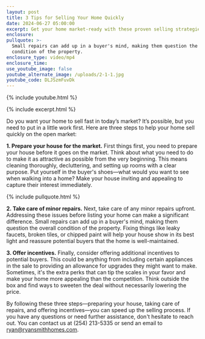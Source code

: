 ```yaml
---
layout: post
title: 3 Tips for Selling Your Home Quickly
date: 2024-06-27 05:00:00
excerpt: Get your home market-ready with these proven selling strategies.
enclosure:
pullquote: >-
  Small repairs can add up in a buyer's mind, making them question the overall
  condition of the property.
enclosure_type: video/mp4
enclosure_time:
use_youtube_image: false
youtube_alternate_image: /uploads/2-1-1.jpg
youtube_code: DLJSzmFuvDk
---
```

{% include youtube.html %}

{% include excerpt.html %}

Do you want your home to sell fast in today’s market? It’s possible, but you need to put in a little work first. Here are three steps to help your home sell quickly on the open market:

**1\. Prepare your house for the market.** First things first, you need to prepare your house before it goes on the market. Think about what you need to do to make it as attractive as possible from the very beginning. This means cleaning thoroughly, decluttering, and setting up rooms with a clear purpose. Put yourself in the buyer's shoes—what would you want to see when walking into a home? Make your house inviting and appealing to capture their interest immediately.

{% include pullquote.html %}

**2\. Take care of minor repairs.** Next, take care of any minor repairs upfront. Addressing these issues before listing your home can make a significant difference. Small repairs can add up in a buyer's mind, making them question the overall condition of the property. Fixing things like leaky faucets, broken tiles, or chipped paint will help your house show in its best light and reassure potential buyers that the home is well-maintained.

**3\. Offer incentives.** Finally, consider offering additional incentives to potential buyers. This could be anything from including certain appliances in the sale to providing an allowance for upgrades they might want to make. Sometimes, it's the extra perks that can tip the scales in your favor and make your home more appealing than the competition. Think outside the box and find ways to sweeten the deal without necessarily lowering the price.

By following these three steps—preparing your house, taking care of repairs, and offering incentives—you can speed up the selling process. If you have any questions or need further assistance, don't hesitate to reach out. You can contact us at (254) 213-5335 or send an email to ryan@ryansmithhomes.com.